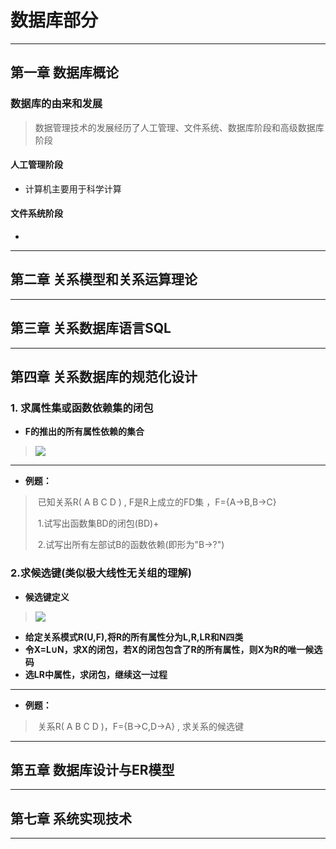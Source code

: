# 数据库部分
------
## 第一章 数据库概论
### 数据库的由来和发展
> 数据管理技术的发展经历了人工管理、文件系统、数据库阶段和高级数据库阶段
#### 人工管理阶段
- 计算机主要用于科学计算
#### 文件系统阶段
- 

------
## 第二章 关系模型和关系运算理论
------
## 第三章 关系数据库语言SQL







------
## 第四章 关系数据库的规范化设计
### 1. 求属性集或函数依赖集的闭包

- **F的推出的所有属性依赖的集合**

> ![](https://cdn.jsdelivr.net/gh/donladon/img/img/Snipaste_2022-10-02_23-07-38.png)

---

- **例题：**

> ​		已知关系R( A B C D ) , F是R上成立的FD集 ，F={A->B,B->C}
>
> ​			  	1.试写出函数集BD的闭包(BD)+
>
> ​				  2.试写出所有左部试B的函数依赖(即形为"B->?")





### 2.求候选键(类似极大线性无关组的理解)

- **候选键定义**

> ![](https://cdn.jsdelivr.net/gh/donladon/img/img/202210030028526.png)

- **给定关系模式R(U,F),将R的所有属性分为L,R,LR和N四类**
- **令X=L∪N，求X的闭包，若X的闭包包含了R的所有属性，则X为R的唯一候选码**
- **选LR中属性，求闭包，继续这一过程**

---

- **例题：**

> ​		关系R( A B C D )，F={B->C,D->A} , 求关系的候选键

------
## 第五章 数据库设计与ER模型
------
## 第七章 系统实现技术
------
